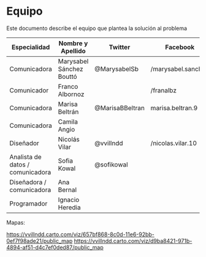 # Equipo

Este documento describe el equipo que plantea la solución al problema

| Especialidad                | Nombre y Apellido     | Twitter | Facebook | Instagram+ | Email | Linkedin |
| --------------------------- | --------------------- | ------- | -------- | ------- | --------------- | --- |
|Comunicadora | Marysabel Sánchez Bouttó | @MarysabelSb | /marysabel.sanchez | instagram.com/marysabelsb |
|Comunicador | Franco Albornoz          |              | /franalbz          | instagram.com/franshot |
|Comunicadora | Marisa Beltrán           | @MarisaBBeltran | marisa.beltran.9 | instagram.com/marisabbeltran |
|Comunicadora | Camila Angio             | | |  | camila.a.angio@gmail.com | linkedin.com/camilaangio |             
|Diseñador | Nicolás Vilar            | @vvillndd | /nicolas.vilar.10 |
|Analista de datos / comunicadora | Sofia Kowal | @sofikowal | 
|Diseñadora / comunicadora | Ana Bernal | 
|Programador | Ignacio Heredia | | | | ignacio.nh@gmail.com |


Mapas:

https://vvillndd.carto.com/viz/657bf868-8c0d-11e6-92bb-0ef7f98ade21/public_map
https://vvillndd.carto.com/viz/d9ba8421-971b-4894-af51-d4c7ef0ded87/public_map
